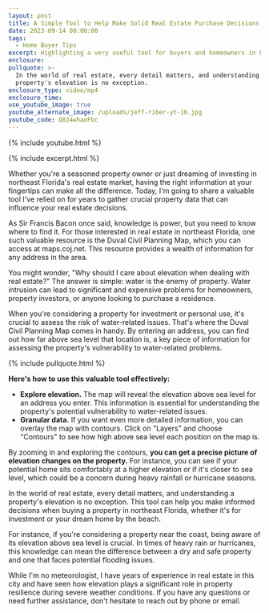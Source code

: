 ```yaml
---
layout: post
title: A Simple Tool to Help Make Solid Real Estate Purchase Decisions
date: 2023-09-14 00:00:00
tags:
  - Home Buyer Tips
excerpt: Highlighting a very useful tool for buyers and homeowners in Florida.
enclosure:
pullquote: >-
  In the world of real estate, every detail matters, and understanding a
  property's elevation is no exception.
enclosure_type: video/mp4
enclosure_time:
use_youtube_image: true
youtube_alternate_image: /uploads/jeff-riber-yt-16.jpg
youtube_code: Q0J4whaoFbc
---
```

{% include youtube.html %}

{% include excerpt.html %}

Whether you're a seasoned property owner or just dreaming of investing in northeast Florida's real estate market, having the right information at your fingertips can make all the difference. Today, I'm going to share a valuable tool I've relied on for years to gather crucial property data that can influence your real estate decisions.

As Sir Francis Bacon once said, knowledge is power, but you need to know where to find it. For those interested in real estate in northeast Florida, one such valuable resource is the Duval Civil Planning Map, which you can access at maps.coj.net. This resource provides a wealth of information for any address in the area.

You might wonder, "Why should I care about elevation when dealing with real estate?" The answer is simple: water is the enemy of property. Water intrusion can lead to significant and expensive problems for homeowners, property investors, or anyone looking to purchase a residence.

When you're considering a property for investment or personal use, it's crucial to assess the risk of water-related issues. That's where the Duval Civil Planning Map comes in handy. By entering an address, you can find out how far above sea level that location is, a key piece of information for assessing the property's vulnerability to water-related problems.

{% include pullquote.html %}

**Here's how to use this valuable tool effectively:**

* **Explore elevation.** The map will reveal the elevation above sea level for an address you enter. This information is essential for understanding the property's potential vulnerability to water-related issues.
* **Granular data.** If you want even more detailed information, you can overlay the map with contours. Click on "Layers" and choose "Contours" to see how high above sea level each position on the map is.

By zooming in and exploring the contours, **you can get a precise picture of elevation changes on the property.** For instance, you can see if your potential home sits comfortably at a higher elevation or if it's closer to sea level, which could be a concern during heavy rainfall or hurricane seasons.

In the world of real estate, every detail matters, and understanding a property's elevation is no exception. This tool can help you make informed decisions when buying a property in northeast Florida, whether it's for investment or your dream home by the beach.

For instance, if you're considering a property near the coast, being aware of its elevation above sea level is crucial. In times of heavy rain or hurricanes, this knowledge can mean the difference between a dry and safe property and one that faces potential flooding issues.

While I'm no meteorologist, I have years of experience in real estate in this city and have seen how elevation plays a significant role in property resilience during severe weather conditions. If you have any questions or need further assistance, don't hesitate to reach out by phone or email.